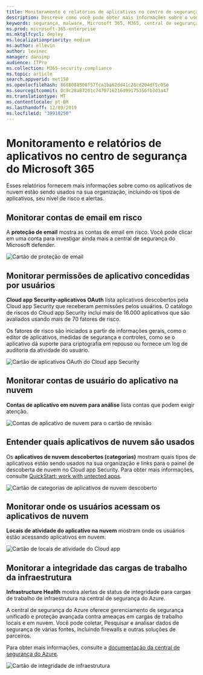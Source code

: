 ```yaml
---
title: Monitoramento e relatórios de aplicativos no centro de segurança do Microsoft 365
description: Descreve como você pode obter mais informações sobre o uso do aplicativo na nuvem em sua organização
keywords: segurança, malware, Microsoft 365, M365, central de segurança, monitor, relatório, aplicativos
ms.prod: microsoft-365-enterprise
ms.mktglfcycl: deploy
ms.localizationpriority: medium
ms.author: ellevin
author: levinec
manager: dansimp
audience: ITPro
ms.collection: M365-security-compliance
ms.topic: article
search.appverid: met150
ms.openlocfilehash: 8688088508f57fca1ba62dd41c28cd204df5c05e
ms.sourcegitcommit: 0c9c28a87201c7470716216d99175356fb3d1a47
ms.translationtype: MT
ms.contentlocale: pt-BR
ms.lasthandoff: 12/09/2019
ms.locfileid: "39910250"
---
```

# <a name="app-monitoring-and-reporting-in-the-microsoft-365-security-center"></a>Monitoramento e relatórios de aplicativos no centro de segurança do Microsoft 365

Esses relatórios fornecem mais informações sobre como os aplicativos de nuvem estão sendo usados na sua organização, incluindo os tipos de aplicativos, seu nível de risco e alertas.

## <a name="monitor-email-accounts-at-risk"></a>Monitorar contas de email em risco

A **proteção de email** mostra as contas de email em risco. Você pode clicar em uma conta para investigar ainda mais a central de segurança do Microsoft defender.

![Cartão de proteção de email](../images/email-protection.png)

## <a name="monitor-app-permissions-granted-by-users"></a>Monitorar permissões de aplicativo concedidas por usuários

**Cloud app Security-aplicativos OAuth** lista aplicativos descobertos pela Cloud app Security que receberam permissões pelos usuários. O catálogo de riscos do Cloud app Security inclui mais de 16.000 aplicativos que são avaliados usando mais de 70 fatores de risco.

Os fatores de risco são iniciados a partir de informações gerais, como o editor de aplicativos, medidas de segurança e controles, como se o aplicativo dá suporte para criptografia em repouso ou fornece um log de auditoria da atividade do usuário.

![Cartão de aplicativos OAuth do Cloud app Security](../images/cloud-app-security-oauth-apps.png)

## <a name="monitor-cloud-app-user-accounts"></a>Monitorar contas de usuário do aplicativo na nuvem

**Contas de aplicativo em nuvem para análise** lista contas que podem exigir atenção.

![Contas de aplicativo de nuvem para o cartão de revisão](../images/cloud-app-accounts-for-review.png)

## <a name="understand-which-cloud-apps-are-used"></a>Entender quais aplicativos de nuvem são usados

Os **aplicativos de nuvem descobertos (categorias)** mostram quais tipos de aplicativos estão sendo usados na sua organização e links para o painel de descoberta de nuvem no Cloud app Security. Para obter mais informações, consulte [QuickStart: work with untected apps](https://docs.microsoft.com/cloud-app-security/discovered-apps).  

![Cartão de categorias de aplicativos de nuvem descoberto](../images/discovered-cloud-apps-categories.png)

## <a name="monitor-where-users-access-cloud-apps"></a>Monitorar onde os usuários acessam os aplicativos de nuvem

**Locais de atividade do aplicativo na nuvem** mostram onde os usuários estão acessando aplicativos em nuvem.

![Cartão de locais de atividade do Cloud app](../images/cloud-app-activity-locations.png)

## <a name="monitor-health-for-infrastructure-workloads"></a>Monitorar a integridade das cargas de trabalho da infraestrutura

**Infrastructure Health** mostra alertas de status de integridade para cargas de trabalho de infraestrutura na central de segurança do Azure.

A central de segurança do Azure oferece gerenciamento de segurança unificado e proteção avançada contra ameaças em cargas de trabalho locais e em nuvem. Você pode coletar, Pesquisar e analisar dados de segurança de várias fontes, incluindo firewalls e outras soluções de parceiros.

Para obter mais informações, consulte a [documentação da central de segurança do Azure](https://docs.microsoft.com/azure/security-center/).

![Cartão de integridade de infraestrutura](../images/infrastructure-health.png)
